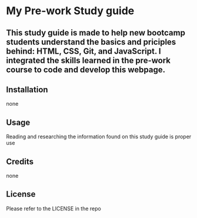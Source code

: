 # My Pre-work Study guide

## This study guide is made to help new bootcamp students understand the basics and priciples behind: HTML, CSS, Git, and JavaScript. I integrated the skills learned in the pre-work course to code and develop this webpage.

## Installation 
none

## Usage 
Reading and researching the information found on this study guide is proper use

## Credits 
none

## License 
Please refer to the LICENSE in the repo

